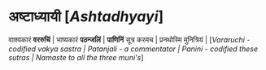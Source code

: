 # अष्टाध्यायी [*Ashtadhyayi*]

वाक्यकारं **वररुचिं** | भाष्यकारं **पठन्जलिं** | **पाणिनिं** सूत्र करमच | प्रनथोस्मि मुनित्रियं |
[*Vararuchi - codified vakya sastra |  Patanjali - a commentator | Panini - codified these sutras | Namaste to all the three muni's*]
